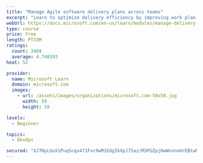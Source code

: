 ```yaml
---
title: "Manage Agile software delivery plans across teams"
excerpt: "Learn to optimize delivery efficiency by improving work plan visibility across teams."
webUrl: https://docs.microsoft.com/en-us/learn/modules/manage-delivery-plans/
type: course
price: Free
length: PT33M
ratings:
  count: 3409
  average: 4.740393
heat: 52

provider:
  name: Microsoft Learn
  domain: microsoft.com
  images:
    - url: /assets/images/organizations/microsoft.com-50x50.jpg
      width: 50
      height: 50

levels:
  - Beginner

topics:
  - DevOps

secured: "XJ7NyLGoX1PuqScqs471Fvc9wM1EdgIkXpJ7Saz/M3PGZpjHwWnnnnHrEBtwNpZ4Xz8V/xdnthVOqeyE1CEo5tAsAjuGVlw4mL3puDi9Whf8iCYtOe5QVlIbyV5fhhwj0Dn6TjTMysB3F1jOEML8in2Ad/6ZGHPP1DceSGmtQkBX7TvZur8XFfuuLr5LQ7gNdpCGa4XQwly5RXePNIz6R7FghbM8dzUnmWLl9WT47yi/hF24Il3zi05TbbIvKEvDZH1UKtPZKNz7XdkJ9QXZdJP1m1X6yg6uxCJyF7Txt4LEzKasZ/HiMyD2sp7Gyo7kMn2XLcGjBFaejof/M1DKLNkIMbetMthyBJPAYAyTZR9TkK6cHWt5uIy12lmHrdf3oUzpFk8pVaHkJ6jKBv1OEvvAgDScACnOQBIoPnuvklk=;dJbWg8r2fafiX3XZ6hHaaA=="
---
```


